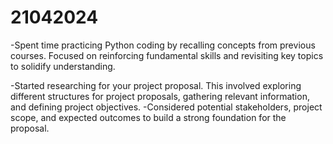 # 21042024

-Spent time practicing Python coding by recalling concepts from previous courses. Focused on reinforcing fundamental skills and revisiting key topics to solidify understanding.

-Started researching for your project proposal. This involved exploring different structures for project proposals, gathering relevant information, and defining project objectives.
-Considered potential stakeholders, project scope, and expected outcomes to build a strong foundation for the proposal.
